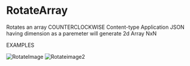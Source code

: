 # RotateArray
Rotates an array COUNTERCLOCKWISE
Content-type Application JSON
having dimension as a paremeter will generate 2d Array NxN

EXAMPLES


![RotateImage](https://user-images.githubusercontent.com/92694672/138984539-6c785284-5777-4ead-8bde-4f4bf03ba6ec.png)
![Rotateimage2](https://user-images.githubusercontent.com/92694672/138984640-5b0662ec-f6a1-4863-bda1-b8ba6eb70004.png)
